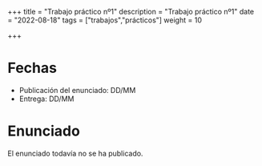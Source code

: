 +++
title = "Trabajo práctico nº1"
description = "Trabajo práctico nº1"
date = "2022-08-18"
tags = ["trabajos","prácticos"]
weight = 10

+++

# Fechas

* Publicación del enunciado: DD/MM
* Entrega: DD/MM

# Enunciado

El enunciado todavía no se ha publicado.